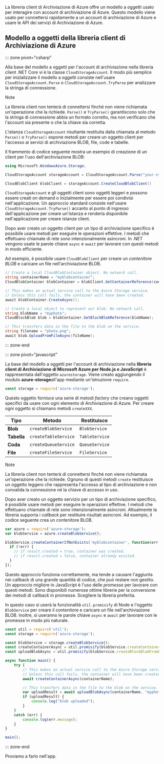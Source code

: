 La libreria client di Archiviazione di Azure offre un modello a oggetti usato per interagire con account di archiviazione di Azure. Questo modello viene usato per connettersi rapidamente a un account di archiviazione di Azure e usare le API dei servizi di Archiviazione di Azure. 

## <a name="azure-storage-client-library-object-model"></a>Modello a oggetti della libreria client di Archiviazione di Azure

::: zone pivot="csharp"

Alla base del modello a oggetti per l'account di archiviazione nella libreria client .NET Core vi è la classe `CloudStorageAccount`. Il modo più semplice per inizializzare il modello a oggetti consiste nell'usare `CloudStorageAccount.Parse` o `CloudStorageAccount.TryParse` per analizzare la stringa di connessione.

> [!NOTE]
> La libreria client non tenterà di connettersi finché non viene richiamata un'operazione che la richiede. `Parse()` e `TryParse()` garantiscono solo che la stringa di connessione abbia un formato corretto, ma non verificano che l'account sia presente o che la chiave sia corretta. 

L'istanza `CloudStorageAccount` risultante restituita dalla chiamata al metodo `Parse()` o `TryParse()` espone metodi per creare un oggetto client per l'accesso ai servizi di archiviazione BLOB, file, code e tabelle. 

Il frammento di codice seguente mostra un esempio di creazione di un client per l'uso dell'archiviazione BLOB:

```csharp
using Microsoft.WindowsAzure.Storage;

CloudStorageAccount storageAccount = CloudStorageAccount.Parse("your-storage-key-connection-string");

CloudBlobClient blobClient = storageAccount.CreateCloudBlobClient()
```

`CloudStorageAccount` e gli oggetti client sono oggetti leggeri e possono essere creati on demand o inizialmente per essere poi condivisi nell'applicazione. Un approccio standard consiste nell'usare `CloudStorageAccount.TryParse()` accanto al punto di ingresso dell'applicazione per creare un'istanza e renderla disponibile nell'applicazione per creare istanze client.

Dopo aver creato un oggetto client per un tipo di archiviazione specifico è possibile usare metodi per eseguire le operazioni effettive. I metodi che effettuano chiamate di rete sono intenzionalmente asincroni. In .NET vengono usate le parole chiave `async` e `await` per lavorare con questi metodi in modo efficiente.

Ad esempio, è possibile usare `CloudBlobClient` per creare un _contenitore BLOB_ e caricare un file nell'archiviazione BLOB.

```csharp
// Create a local CloudBlobContainer object. No network call.
string containerName = "myblobcontainer";
CloudBlobContainer blobContainer = blobClient.GetContainerReference(containerName);

// This makes an actual service call to the Azure Storage service. 
// Unless this call fails, the container will have been created.
await blobContainer.CreateAsync();

// Create a local object to represent our blob. No network call.
string blobName = "myphoto";
CloudBlockBlob blob = blobContainer.GetBlockBlobReference(blobName);

// This transfers data in the file to the blob on the service.
string filename = "photo.png";
await blob.UploadFromFileAsync(fileName);
```

::: zone-end

::: zone pivot="javascript"

La base del modello a oggetti per l'account di archiviazione nella **libreria client di Archiviazione di Microsoft Azure per Node.js e JavaScript** è rappresentata dall'oggetto `azurestorage`. Viene creato aggiungendo il modulo **azure-storage**all'app mediante un'istruzione `require`.

```javascript
const storage = require('azure-storage');
```

Questo oggetto fornisce una serie di metodi _factory_ che creano oggetti specifici da usare con ogni elemento di Archiviazione di Azure. Per creare ogni oggetto si chiamano metodi `createXXX`.

| Tipo | Metodo | Restituisce |
|--------|---------|-------------|
| **Blob** | `createBlobService` | `BlobService` |
| **Tabella** | `createTableService` | `TableService` |
| **Coda** | `createQueueService` | `QueueService` |
| **File** | `createFileService` | `FileService` |

> [!NOTE]
> La libreria client non tenterà di connettersi finché non viene richiamata un'operazione che la richiede. Ognuno di questi metodi `create` restituisce un oggetto leggero che rappresenta l'accesso al tipo di archiviazione e non convalida la connessione né la chiave di accesso in uso.

Dopo aver creato un oggetto servizio per un tipo di archiviazione specifico, è possibile usare metodi per eseguire le operazioni effettive. I metodi che effettuano chiamate di rete sono intenzionalmente asincroni. Attualmente la libreria supporta i _callback_ per restituire risultati asincroni. Ad esempio, il codice seguente crea un contenitore BLOB.

```javascript
var azure = require('azure-storage');
var blobService = azure.createBlobService();

blobService.createContainerIfNotExists('myblobcontainer', function(err, result, response) {
  if (!err) {
    // if result.created = true, container was created.
    // if result.created = false, container already existed.
  }
});
```

Questo approccio funziona correttamente, ma tende a causare l'aggiunta nei callback di una grande quantità di codice, che può restare non gestito. Un approccio migliore in JavaScript è l'uso delle _promesse_ per lavorare con questi metodi. Sono disponibili numerose ottime librerie per la conversione dei metodi di callback in promesse. Scegliere la libreria preferita.

In questo caso si userà la funzionalità `util.promisify` di Node e l'oggetto `BlobService` per creare il contenitore e caricare un file nell'archiviazione BLOB. Inoltre, si useranno le parole chiave `async` e `await` per lavorare con le promesse in modo più naturale.

```javascript
const util = require('util');
const storage = require('azure-storage');

const blobService = storage.createBlobService();
const createContainerAsync = util.promisify(blobService.createContainerIfNotExists).bind(blobService);
const uploadBlobAsync = util.promisify(blobService.createBlockBlobFromLocalFile).bind(blobService);

async function main() {
    try {
        // This makes an actual service call to the Azure Storage service. 
        // Unless this call fails, the container will have been created.
        await createContainerAsync(containerName);

        // This transfers data in the file to the blob on the service.
        var uploadResult = await uploadBlobAsync(containerName, "myphoto", "photo.png");
        if (uploadResult) {
            console.log("blob uploaded");
        }
    }
    catch (err) {
        console.log(err.message);
    }
}

main();
```
::: zone-end

Proviamo a farlo nell'app.